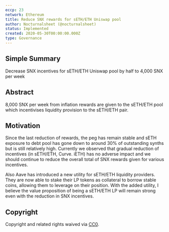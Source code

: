 ```yaml
---
eccp: 23
network: Ethereum
title: Reduce SNX rewards for sETH/ETH Uniswap pool
author: Nocturnalsheet (@nocturnalsheet)
status: Implemented
created: 2020-05-30T00:00:00.000Z
type: Governance
---
```


## Simple Summary

<!--"If you can't explain it simply, you don't understand it well enough." Provide a simplified and layman-accessible explanation of the ECCP.-->

Decrease SNX incentives for sETH/ETH Uniswap pool by half to 4,000 SNX per week

## Abstract

<!--A short (~200 word) description of the variable change proposed.-->

8,000 SNX per week from inflation rewards are given to the sETH/ETH pool which incentivises liquidity provision to the sETH/ETH pair.

## Motivation

<!--The motivation is critical for ECCPs that want to update variables within Elysian. It should clearly explain why the existing variable is not incentive aligned. ECCP submissions without sufficient motivation may be rejected outright.-->

Since the last reduction of rewards, the peg has remain stable and sETH exposure to debt pool has gone down to around 30% of outstanding synths but is still relatively high. Currently we observed that gradual reduction of incentives (in sETH/ETH, Curve. iETH) has no adverse impact and we should continue to reduce the overall total of SNX rewards given for various incentives.

Also Aave has introduced a new utility for sETH/ETH liquidity providers. They are now able to stake their LP tokens as collateral to borrow stable coins, allowing them to leverage on their position. With the added utility, I believe the value proposition of being a sETH/ETH LP will remain strong even with the reduction in SNX incentives.

## Copyright

Copyright and related rights waived via [CC0](https://creativecommons.org/publicdomain/zero/1.0/).

